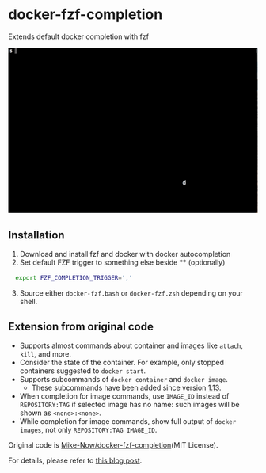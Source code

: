 # docker-fzf-completion
Extends default docker completion with fzf

![screencast](docker-fzf-completion.gif)

## Installation
1. Download and install fzf and docker with docker autocompletion
2. Set default FZF trigger to something else beside ** (optionally)

```bash
  export FZF_COMPLETION_TRIGGER=','
```

3. Source either `docker-fzf.bash` or `docker-fzf.zsh` depending on your shell.

## Extension from original code

* Supports almost commands about container and images like `attach`, `kill`, and more.
* Consider the state of the container. For example, only stopped containers suggested to `docker start`.
* Supports subcommands of `docker container` and `docker image`.
  * These subcommands have been added since version [1.13](https://blog.docker.com/2017/01/whats-new-in-docker-1-13/).
* When completion for image commands, use `IMAGE_ID` instead of `REPOSITORY:TAG` if selected image has no name:
  such images will be shown as `<none>:<none>`.
* While completion for image commands, show full output of `docker images`, not only `REPOSITORY:TAG IMAGE_ID`.

Original code is [Mike-Now/docker-fzf-completion](https://github.com/Mike-Now/docker-fzf-completion)(MIT License).

For details, please refer to [this blog post](https://chopschips.net/blog/2018/04/17/docker-completion/).
